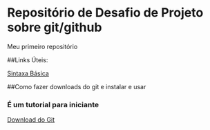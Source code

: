 # Repositório de Desafio de Projeto sobre git/github
 Meu primeiro repositório
 
##Links Úteis:

[Sintaxa Básica](https://www.markdownguide.org/basic-syntax/)

##Como fazer downloads do git e instalar e usar
### É um tutorial para iniciante

[Download do Git](https://www.markdownguide.org/basic-syntax/)

